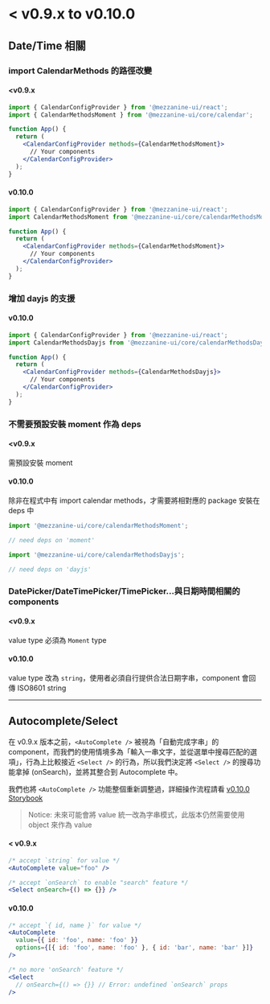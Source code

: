 # < v0.9.x to v0.10.0

## Date/Time 相關

### import CalendarMethods 的路徑改變

#### <v0.9.x

```jsx
import { CalendarConfigProvider } from '@mezzanine-ui/react';
import { CalendarMethodsMoment } from '@mezzanine-ui/core/calendar';

function App() {
  return (
    <CalendarConfigProvider methods={CalendarMethodsMoment}>
      // Your components
    </CalendarConfigProvider>
  );
}
```

#### v0.10.0

```jsx
import { CalendarConfigProvider } from '@mezzanine-ui/react';
import CalendarMethodsMoment from '@mezzanine-ui/core/calendarMethodsMoment';

function App() {
  return (
    <CalendarConfigProvider methods={CalendarMethodsMoment}>
      // Your components
    </CalendarConfigProvider>
  );
}
```

### 增加 dayjs 的支援

#### v0.10.0

```jsx
import { CalendarConfigProvider } from '@mezzanine-ui/react';
import CalendarMethodsDayjs from '@mezzanine-ui/core/calendarMethodsDayjs';

function App() {
  return (
    <CalendarConfigProvider methods={CalendarMethodsDayjs}>
      // Your components
    </CalendarConfigProvider>
  );
}
```

### 不需要預設安裝 moment 作為 deps

#### <v0.9.x

需預設安裝 moment

#### v0.10.0

除非在程式中有 import calendar methods，才需要將相對應的 package 安裝在 deps 中

```javascript
import '@mezzanine-ui/core/calendarMethodsMoment';

// need deps on 'moment'
```

```javascript
import '@mezzanine-ui/core/calendarMethodsDayjs';

// need deps on 'dayjs'
```

### DatePicker/DateTimePicker/TimePicker...與日期時間相關的 components

#### <v0.9.x

value type 必須為 `Moment` type

#### v0.10.0

value type 改為 `string`，使用者必須自行提供合法日期字串，component 會回傳 ISO8601 string

---

## Autocomplete/Select

在 v0.9.x 版本之前，`<AutoComplete />` 被視為「自動完成字串」的 component，而我們的使用情境多為「輸入一串文字，並從選單中搜尋匹配的選項」，行為上比較接近 `<Select />` 的行為，所以我們決定將 `<Select />` 的搜尋功能拿掉 (onSearch)，並將其整合到 Autocomplete 中。

我們也將 `<AutoComplete />` 功能整個重新調整過，詳細操作流程請看 [v0.10.0 Storybook](https://6088f509c9dfa500212770cf-kfbseymkpo.chromatic.com/)

> Notice: 未來可能會將 value 統一改為字串模式，此版本仍然需要使用 object 來作為 value

#### < v0.9.x

```jsx
/* accept `string` for value */
<AutoComplete value="foo" />

/* accept `onSearch` to enable "search" feature */
<Select onSearch={() => {}} />
```

#### v0.10.0

```jsx
/* accept `{ id, name }` for value */
<AutoComplete
  value={{ id: 'foo', name: 'foo' }}
  options={[{ id: 'foo', name: 'foo' }, { id: 'bar', name: 'bar' }]}
/>

/* no more 'onSearch' feature */
<Select
  // onSearch={() => {}} // Error: undefined `onSearch` props
/>
```
